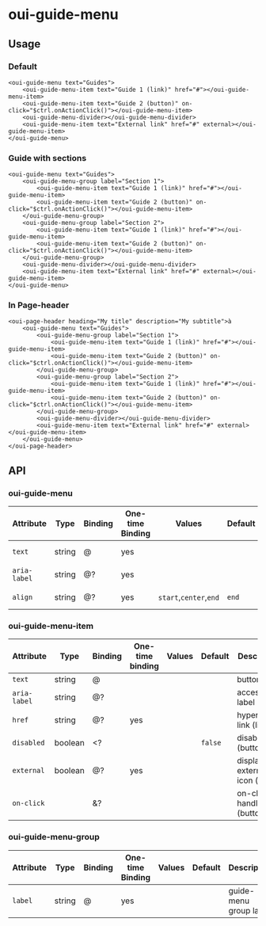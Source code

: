 # oui-guide-menu

<component-status cx-design="complete" ux="rc"></component-status>

## Usage

### Default

```html:preview
<oui-guide-menu text="Guides">
    <oui-guide-menu-item text="Guide 1 (link)" href="#"></oui-guide-menu-item>
    <oui-guide-menu-item text="Guide 2 (button)" on-click="$ctrl.onActionClick()"></oui-guide-menu-item>
    <oui-guide-menu-divider></oui-guide-menu-divider>
    <oui-guide-menu-item text="External link" href="#" external></oui-guide-menu-item>
</oui-guide-menu>
```

### Guide with sections

```html:preview
<oui-guide-menu text="Guides">
    <oui-guide-menu-group label="Section 1">
        <oui-guide-menu-item text="Guide 1 (link)" href="#"></oui-guide-menu-item>
        <oui-guide-menu-item text="Guide 2 (button)" on-click="$ctrl.onActionClick()"></oui-guide-menu-item>
    </oui-guide-menu-group>
    <oui-guide-menu-group label="Section 2">
        <oui-guide-menu-item text="Guide 1 (link)" href="#"></oui-guide-menu-item>
        <oui-guide-menu-item text="Guide 2 (button)" on-click="$ctrl.onActionClick()"></oui-guide-menu-item>
    </oui-guide-menu-group>
    <oui-guide-menu-divider></oui-guide-menu-divider>
    <oui-guide-menu-item text="External link" href="#" external></oui-guide-menu-item>
</oui-guide-menu>
```

### In Page-header

```html:preview
<oui-page-header heading="My title" description="My subtitle">à
    <oui-guide-menu text="Guides">
        <oui-guide-menu-group label="Section 1">
            <oui-guide-menu-item text="Guide 1 (link)" href="#"></oui-guide-menu-item>
            <oui-guide-menu-item text="Guide 2 (button)" on-click="$ctrl.onActionClick()"></oui-guide-menu-item>
        </oui-guide-menu-group>
        <oui-guide-menu-group label="Section 2">
            <oui-guide-menu-item text="Guide 1 (link)" href="#"></oui-guide-menu-item>
            <oui-guide-menu-item text="Guide 2 (button)" on-click="$ctrl.onActionClick()"></oui-guide-menu-item>
        </oui-guide-menu-group>
        <oui-guide-menu-divider></oui-guide-menu-divider>
        <oui-guide-menu-item text="External link" href="#" external></oui-guide-menu-item>
    </oui-guide-menu>
</oui-page-header>
```

## API

### oui-guide-menu

| Attribute     | Type     | Binding | One-time Binding | Values                 | Default   | Description
| ----          | ----     | ----    | ----             | ----                   | ----      | ----
| `text`        | string   | @       | yes              |                        |           | button guide text
| `aria-label`  | string   | @?      | yes              |                        |           | accessibility label
| `align`       | string   | @?      | yes              | `start`,`center`,`end` | `end`     | menu alignment

### oui-guide-menu-item

| Attribute         | Type            | Binding | One-time binding | Values                    | Default    | Description
| ----              | ----            | ----    | ----             | ----                      | ----       | ----
| `text`            | string          | @       |                  |                           |            | button label
| `aria-label`      | string          | @?      |                  |                           |            | accessibility label
| `href`            | string          | @?      | yes              |                           |            | hypertext link (link)
| `disabled`        | boolean         | <?      |                  |                           | `false`    | disable (button)
| `external`        | boolean         | @?      | yes              |                           |            | display external icon (link)
| `on-click`        |                 | &?      |                  |                           |            | on-click handler (button)

### oui-guide-menu-group

| Attribute         | Type      | Binding   | One-time Binding  | Values            | Default   | Description
| ----              | ----      | ----      | ----              | ----              | ----      | ----
| `label`           | string    | @         | yes               |                   |           | guide-menu group label
